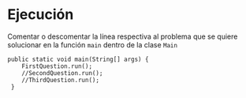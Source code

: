 # Ejecución

Comentar o descomentar la línea respectiva al problema que se quiere solucionar en la función `main` dentro de la clase `Main`

```
public static void main(String[] args) {  
    FirstQuestion.run();  
    //SecondQuestion.run();  
    //ThirdQuestion.run();
 }
```
